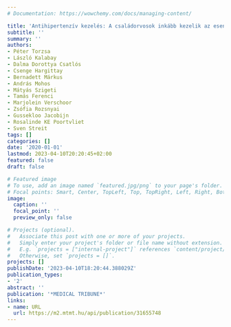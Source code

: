 ```yaml
---
# Documentation: https://wowchemy.com/docs/managing-content/

title: 'Antihipertenzív kezelés: A családorvosok inkább kezelik az esendő pácienseket'
subtitle: ''
summary: ''
authors:
- Péter Torzsa
- László Kalabay
- Dalma Dorottya Csatlós
- Csenge Hargittay
- Bernadett Márkus
- András Mohos
- Mátyás Szigeti
- Tamás Ferenci
- Marjolein Verschoor
- Zsófia Rozsnyai
- Gussekloo Jacobijn
- Rosalinde KE Poortvliet
- Sven Streit
tags: []
categories: []
date: '2020-01-01'
lastmod: 2023-04-10T20:20:45+02:00
featured: false
draft: false

# Featured image
# To use, add an image named `featured.jpg/png` to your page's folder.
# Focal points: Smart, Center, TopLeft, Top, TopRight, Left, Right, BottomLeft, Bottom, BottomRight.
image:
  caption: ''
  focal_point: ''
  preview_only: false

# Projects (optional).
#   Associate this post with one or more of your projects.
#   Simply enter your project's folder or file name without extension.
#   E.g. `projects = ["internal-project"]` references `content/project/deep-learning/index.md`.
#   Otherwise, set `projects = []`.
projects: []
publishDate: '2023-04-10T18:20:44.388029Z'
publication_types:
- '2'
abstract: ''
publication: '*MEDICAL TRIBUNE*'
links:
- name: URL
  url: https://m2.mtmt.hu/api/publication/31655748
---
```

